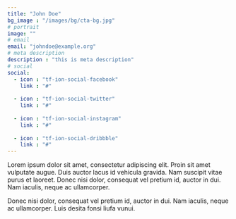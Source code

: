 ```yaml
---
title: "John Doe"
bg_image : "/images/bg/cta-bg.jpg"
# portrait
image: ""
# email
email: "johndoe@example.org"
# meta description
description : "this is meta description"
# social
social:
  - icon : "tf-ion-social-facebook"
    link : "#"
    
  - icon : "tf-ion-social-twitter"
    link : "#"
    
  - icon : "tf-ion-social-instagram"
    link : "#"
    
  - icon : "tf-ion-social-dribbble"
    link : "#"
---
```


Lorem ipsum dolor sit amet, consectetur adipiscing elit. Proin sit amet vulputate augue. Duis auctor lacus id vehicula gravida. Nam suscipit vitae purus et laoreet.
Donec nisi dolor, consequat vel pretium id, auctor in dui. Nam iaculis, neque ac ullamcorper.

Donec nisi dolor, consequat vel pretium id, auctor in dui. Nam iaculis, neque ac ullamcorper. Luis desita fonsi liufa vunui.